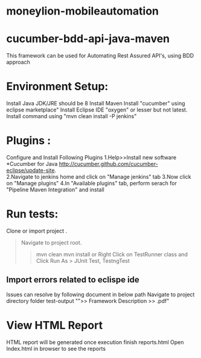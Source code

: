 # moneylion-mobileautomation
# cucumber-bdd-api-java-maven
This framework can be used for Automating Rest Assured API's, using BDD approach

# Environment Setup:
Install Java JDK/JRE should be 8
Install Maven 
Install "cucumber" using eclipse marketplace"
Install Eclipse IDE "oxygen"  or lesser but not latest.
Install command using "mvn clean install -P jenkins"

# Plugins :
Configure and Install Following Plugins
1.Help>>Install new software *Cucumber for Java http://cucumber.github.com/cucumber-eclipse/update-site.  
2.Navigate to jenkins home and click on "Manage jenkins" tab
3.Now click on "Manage plugins"
4.In "Available plugins" tab, perform serach for "Pipeline Maven Integration" and install

# Run tests:
Clone or import project .
>Navigate to project root.
>>mvn clean
>>mvn install
or 
Right Click on TestRunner class and Click Run As > JUnit Test, TestngTest

## Import errors related to eclispe ide 
Issues can resolve by following document in below path
Navigate to project directory folder test-output "">> Framework Description >> .pdf"
# View HTML Report
HTML report will be generated once execution finish reports\.html
Open Index.html in browser to see the reports

